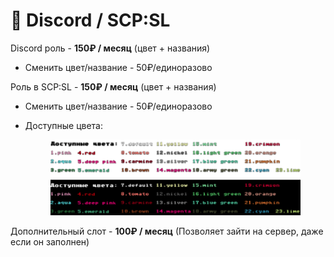 # 🔔 Discord / SCP:SL

Discord роль - **150₽ / месяц** (цвет + названия)

* Сменить цвет/название - 50₽/единоразово

Роль в SCP:SL - **150₽ / месяц** (цвет + названия)

* Сменить цвет/название - 50₽/единоразово
*   Доступные цвета:

    <figure><img src="../.gitbook/assets/6868688686e.png" alt=""><figcaption></figcaption></figure>

Дополнительный слот - **100₽ / месяц** (Позволяет зайти на сервер, даже если он заполнен)

